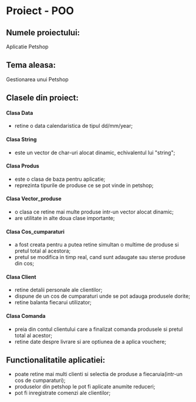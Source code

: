 # Proiect - POO

## Numele proiectului:
  Aplicatie Petshop 
  
## Tema aleasa:
  Gestionarea unui Petshop

## Clasele din proiect:

#### Clasa Data 
- retine o data calendaristica de tipul dd/mm/year;
#### Clasa String
- este un vector de char-uri alocat dinamic, echivalentul lui "string";
#### Clasa Produs
- este o clasa de baza pentru aplicatie;
- reprezinta tipurile de produse ce se pot vinde in petshop;
#### Clasa Vector_produse
- o clasa ce retine mai multe produse intr-un vector alocat dinamic;
- are utilitate in alte doua clase importante;
#### Clasa Cos_cumparaturi
- a fost creata pentru a putea retine simultan o multime de produse si pretul total al acestora;
- pretul se modifica in timp real, cand sunt adaugate sau sterse produse din cos;
#### Clasa Client
- retine detalii personale ale clientilor;
- dispune de un cos de cumparaturi unde se pot adauga produsele dorite;
- retine balanta fiecarui utilizator;
#### Clasa Comanda
- preia din contul clientului care a finalizat comanda produsele si pretul total al acestor;
- retine date despre livrare si are optiunea de a aplica vouchere;

## Functionalitatile aplicatiei:
- poate retine mai multi clienti si selectia de produse a fiecaruia(intr-un cos de cumparaturi);
- produselor din petshop le pot fi aplicate anumite reduceri;
- pot fi inregistrate comenzi ale clientilor;
